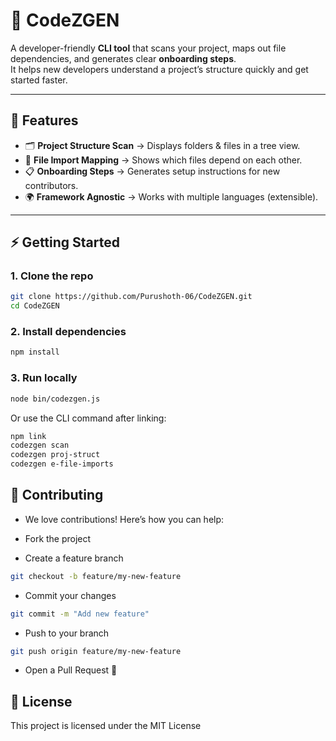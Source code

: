# 🚀 CodeZGEN  

A developer-friendly **CLI tool** that scans your project, maps out file dependencies, and generates clear **onboarding steps**.  
It helps new developers understand a project’s structure quickly and get started faster.  

---

## 📌 Features  
- 🗂 **Project Structure Scan** → Displays folders & files in a tree view.  
- 🔗 **File Import Mapping** → Shows which files depend on each other.  
- 📋 **Onboarding Steps** → Generates setup instructions for new contributors.  
- 🌍 **Framework Agnostic** → Works with multiple languages (extensible).  

---

## ⚡ Getting Started  

### 1. Clone the repo  
```bash
git clone https://github.com/Purushoth-06/CodeZGEN.git
cd CodeZGEN
```
### 2. Install dependencies
```bash
npm install
```
### 3. Run locally
```bash
node bin/codezgen.js
```
Or use the CLI command after linking:
```bash
npm link
codezgen scan
codezgen proj-struct
codezgen e-file-imports
```
## 🤝 Contributing

- We love contributions! Here’s how you can help:

- Fork the project

- Create a feature branch
```bash
git checkout -b feature/my-new-feature
```
- Commit your changes
```bash
git commit -m "Add new feature"
```
- Push to your branch
```bash
git push origin feature/my-new-feature
```
- Open a Pull Request 🎉


## 📜 License
This project is licensed under the MIT License
